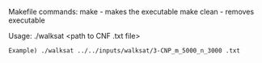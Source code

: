 Makefile commands:
    make - makes the executable
    make clean - removes executable

Usage:
    ./walksat <path to CNF .txt file>

    Example) ./walksat ../../inputs/walksat/3-CNP_m_5000_n_3000 .txt

